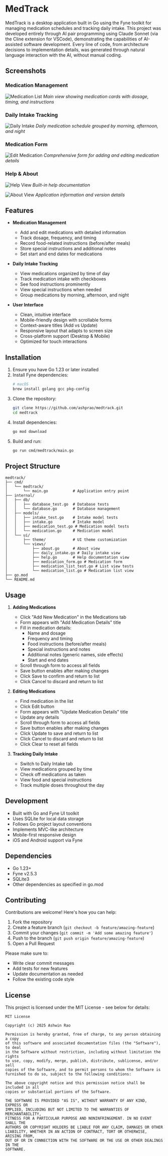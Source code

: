 # MedTrack

MedTrack is a desktop application built in Go using the Fyne toolkit for managing medication schedules and tracking daily intake. This project was developed entirely through AI pair programming using Claude Sonnet (via the Cline extension for VSCode), demonstrating the capabilities of AI-assisted software development. Every line of code, from architecture decisions to implementation details, was generated through natural language interaction with the AI, without manual coding.

## Screenshots

### Medication Management
![Medication List](screenshots/medication_list.png)
*Main view showing medication cards with dosage, timing, and instructions*

### Daily Intake Tracking
![Daily Intake](screenshots/daily_intake.png)
*Daily medication schedule grouped by morning, afternoon, and night*

### Medication Form
![Edit Medication](screenshots/edit_medication.png)
*Comprehensive form for adding and editing medication details*

### Help & About
![Help View](screenshots/help.png)
*Built-in help documentation*

![About View](screenshots/about.png)
*Application information and version details*

## Features

- **Medication Management**
  - Add and edit medications with detailed information
  - Track dosage, frequency, and timing
  - Record food-related instructions (before/after meals)
  - Store special instructions and additional notes
  - Set start and end dates for medications

- **Daily Intake Tracking**
  - View medications organized by time of day
  - Track medication intake with checkboxes
  - See food instructions prominently
  - View special instructions when needed
  - Group medications by morning, afternoon, and night

- **User Interface**
  - Clean, intuitive interface
  - Mobile-friendly design with scrollable forms
  - Context-aware titles (Add vs Update)
  - Responsive layout that adapts to screen size
  - Cross-platform support (Desktop & Mobile)
  - Optimized for touch interactions

## Installation

1. Ensure you have Go 1.23 or later installed
2. Install Fyne dependencies:
   ```bash
   # macOS
   brew install golang gcc pkg-config
   ```
3. Clone the repository:
   ```bash
   git clone https://github.com/ashprao/medtrack.git
   cd medtrack
   ```
4. Install dependencies:
   ```bash
   go mod download
   ```
5. Build and run:
   ```bash
   go run cmd/medtrack/main.go
   ```

## Project Structure

```
medtrack/
├── cmd/
│   └── medtrack/
│       └── main.go           # Application entry point
├── internal/
│   ├── db/
│   │   ├── database_test.go  # Database tests
│   │   └── database.go       # Database management
│   ├── models/
│   │   ├── intake_test.go    # Intake model tests
│   │   ├── intake.go         # Intake model
│   │   ├── medication_test.go # Medication model tests
│   │   └── medication.go     # Medication model
│   └── ui/
│       ├── theme/            # UI theme customization
│       └── views/
│           ├── about.go      # About view
│           ├── daily_intake.go # Daily intake view
│           ├── help.go       # Help documentation view
│           ├── medication_form.go # Medication form
│           ├── medication_list_test.go # List view tests
│           └── medication_list.go # Medication list view
├── go.mod
└── README.md
```

## Usage

1. **Adding Medications**
   - Click "Add New Medication" in the Medications tab
   - Form appears with "Add Medication Details" title
   - Fill in medication details:
     - Name and dosage
     - Frequency and timing
     - Food instructions (before/after meals)
     - Special instructions and notes
     - Additional notes (generic names, side effects)
     - Start and end dates
   - Scroll through form to access all fields
   - Save button enables after making changes
   - Click Save to confirm and return to list
   - Click Cancel to discard and return to list

2. **Editing Medications**
   - Find medication in the list
   - Click Edit button
   - Form appears with "Update Medication Details" title
   - Update any details
   - Scroll through form to access all fields
   - Save button enables after making changes
   - Click Update to save and return to list
   - Click Cancel to discard and return to list
   - Click Clear to reset all fields

3. **Tracking Daily Intake**
   - Switch to Daily Intake tab
   - View medications grouped by time
   - Check off medications as taken
   - View food and special instructions
   - Track multiple doses throughout the day

## Development

- Built with Go and Fyne UI toolkit
- Uses SQLite for local data storage
- Follows Go project layout conventions
- Implements MVC-like architecture
- Mobile-first responsive design
- iOS and Android support via Fyne

## Dependencies

- Go 1.23+
- Fyne v2.5.3
- SQLite3
- Other dependencies as specified in go.mod

## Contributing

Contributions are welcome! Here's how you can help:

1. Fork the repository
2. Create a feature branch (`git checkout -b feature/amazing-feature`)
3. Commit your changes (`git commit -m 'Add some amazing feature'`)
4. Push to the branch (`git push origin feature/amazing-feature`)
5. Open a Pull Request

Please make sure to:
- Write clear commit messages
- Add tests for new features
- Update documentation as needed
- Follow the existing code style

## License

This project is licensed under the MIT License - see below for details:

```
MIT License

Copyright (c) 2025 Ashwin Rao

Permission is hereby granted, free of charge, to any person obtaining a copy
of this software and associated documentation files (the "Software"), to deal
in the Software without restriction, including without limitation the rights
to use, copy, modify, merge, publish, distribute, sublicense, and/or sell
copies of the Software, and to permit persons to whom the Software is
furnished to do so, subject to the following conditions:

The above copyright notice and this permission notice shall be included in all
copies or substantial portions of the Software.

THE SOFTWARE IS PROVIDED "AS IS", WITHOUT WARRANTY OF ANY KIND, EXPRESS OR
IMPLIED, INCLUDING BUT NOT LIMITED TO THE WARRANTIES OF MERCHANTABILITY,
FITNESS FOR A PARTICULAR PURPOSE AND NONINFRINGEMENT. IN NO EVENT SHALL THE
AUTHORS OR COPYRIGHT HOLDERS BE LIABLE FOR ANY CLAIM, DAMAGES OR OTHER
LIABILITY, WHETHER IN AN ACTION OF CONTRACT, TORT OR OTHERWISE, ARISING FROM,
OUT OF OR IN CONNECTION WITH THE SOFTWARE OR THE USE OR OTHER DEALINGS IN THE
SOFTWARE.
```
